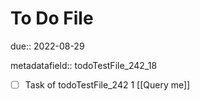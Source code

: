 # To Do File

due:: 2022-08-29

metadatafield:: todoTestFile_242_18

- [ ] Task of todoTestFile_242 1 [[Query me]]
